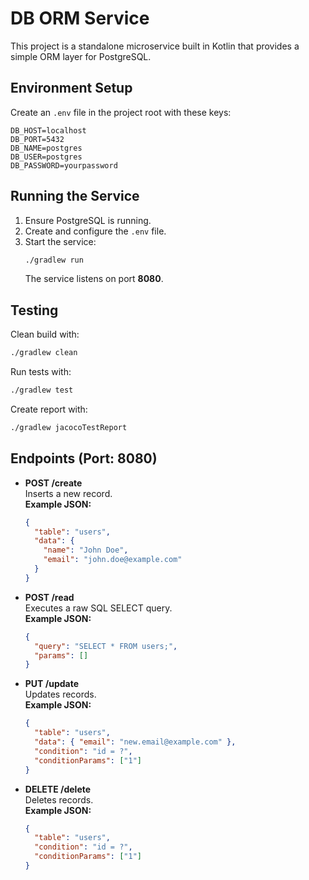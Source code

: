# DB ORM Service

This project is a standalone microservice built in Kotlin that provides a simple ORM layer for PostgreSQL.

## Environment Setup

Create an `.env` file in the project root with these keys:

```
DB_HOST=localhost
DB_PORT=5432
DB_NAME=postgres
DB_USER=postgres
DB_PASSWORD=yourpassword
```

## Running the Service

1. Ensure PostgreSQL is running.
2. Create and configure the `.env` file.
3. Start the service:
   ```bash
   ./gradlew run
   ```
   The service listens on port **8080**.

## Testing

Clean build with:

```bash
./gradlew clean
```

Run tests with:

```bash
./gradlew test
```

Create report with:

```bash
./gradlew jacocoTestReport
```

## Endpoints (Port: 8080)

- **POST /create**  
  Inserts a new record.  
  **Example JSON:**
  ```json
  {
    "table": "users",
    "data": {
      "name": "John Doe",
      "email": "john.doe@example.com"
    }
  }
  ```

- **POST /read**  
  Executes a raw SQL SELECT query.  
  **Example JSON:**
  ```json
  {
    "query": "SELECT * FROM users;",
    "params": []
  }
  ```

- **PUT /update**  
  Updates records.  
  **Example JSON:**
  ```json
  {
    "table": "users",
    "data": { "email": "new.email@example.com" },
    "condition": "id = ?",
    "conditionParams": ["1"]
  }
  ```

- **DELETE /delete**  
  Deletes records.  
  **Example JSON:**
  ```json
  {
    "table": "users",
    "condition": "id = ?",
    "conditionParams": ["1"]
  }
  ```

